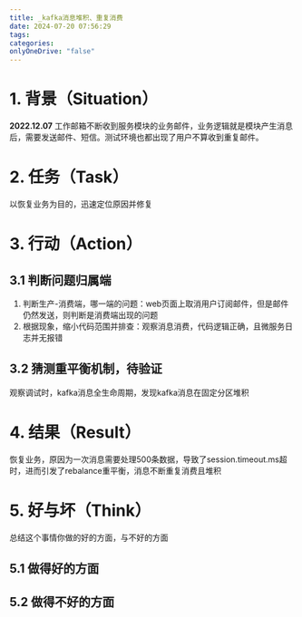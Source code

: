 ```yaml
---
title: _kafka消息堆积、重复消费
date: 2024-07-20 07:56:29
tags: 
categories: 
onlyOneDrive: "false"
---
```

# 1. 背景（Situation）
**2022.12.07**
工作邮箱不断收到服务模块的业务邮件，业务逻辑就是模块产生消息后，需要发送邮件、短信。测试环境也都出现了用户不算收到重复邮件。

# 2. 任务（Task）
以恢复业务为目的，迅速定位原因并修复

# 3. 行动（Action）
## 3.1 判断问题归属端
1. 判断生产-消费端，哪一端的问题：web页面上取消用户订阅邮件，但是邮件仍然发送，则判断是消费端出现的问题
2. 根据现象，缩小代码范围并排查：观察消息消费，代码逻辑正确，且微服务日志并无报错
## 3.2 猜测重平衡机制，待验证
观察调试时，kafka消息全生命周期，发现kafka消息在固定分区堆积

# 4. 结果（Result）
恢复业务，原因为一次消息需要处理500条数据，导致了session.timeout.ms超时，进而引发了rebalance重平衡，消息不断重复消费且堆积


# 5. 好与坏（Think）
总结这个事情你做的好的方面，与不好的方面

## 5.1 做得好的方面

## 5.2 做得不好的方面